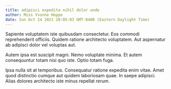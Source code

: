 ```yaml
---
title: adipisci expedita nihil dolor unde
author: Miss Yvonne Hoppe
date: Sun Oct 24 2021 20:05:03 GMT-0400 (Eastern Daylight Time)
---
```

Sapiente voluptatem iste quibusdam consectetur. Eos commodi reprehenderit officiis. Quidem ratione architecto voluptatem. Aut aspernatur ab adipisci dolor vel voluptas aut.

 Autem ipsa est suscipit magni. Nemo voluptate minima. Et autem consequuntur totam nisi quo iste. Optio totam fuga.

 Ipsa nulla sit at temporibus. Consequatur ratione expedita enim vitae. Amet quod distinctio cumque aut quidem laboriosam quae. In saepe adipisci. Alias dolores architecto iste minus repellat rerum.